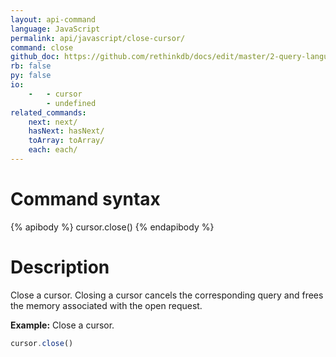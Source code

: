 ```yaml
---
layout: api-command 
language: JavaScript
permalink: api/javascript/close-cursor/
command: close
github_doc: https://github.com/rethinkdb/docs/edit/master/2-query-language/api/javascript/accessing-rql/close-cursor.md
rb: false
py: false
io:
    -   - cursor
        - undefined
related_commands:
    next: next/
    hasNext: hasNext/
    toArray: toArray/
    each: each/
---
```


# Command syntax #

{% apibody %}
cursor.close()
{% endapibody %}

# Description #


Close a cursor. Closing a cursor cancels the corresponding query and frees the memory
associated with the open request.

__Example:__ Close a cursor.

```js
cursor.close()
```
